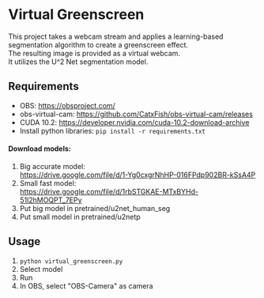 # Virtual Greenscreen

This project takes a webcam stream and applies a learning-based segmentation algorithm to create a greenscreen effect.   
The resulting image is provided as a virtual webcam.    
It utilizes the U^2 Net segmentation model.

## Requirements

- OBS: https://obsproject.com/
- obs-virtual-cam:
https://github.com/CatxFish/obs-virtual-cam/releases
- CUDA 10.2: https://developer.nvidia.com/cuda-10.2-download-archive
- Install python libraries:
`pip install -r requirements.txt`
#### Download models:
1. Big accurate model: <br>
https://drive.google.com/file/d/1-Yg0cxgrNhHP-016FPdp902BR-kSsA4P
2. Small fast model: <br>
https://drive.google.com/file/d/1rbSTGKAE-MTxBYHd-51l2hMOQPT_7EPy
3. Put big model in pretrained/u2net_human_seg
4. Put small model in pretrained/u2netp


## Usage

1. `python virtual_greenscreen.py`
2. Select model
3. Run
4. In OBS, select "OBS-Camera" as camera
 

